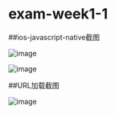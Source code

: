 # exam-week1-1
##ios-javascript-native截图

![image](http://ww4.sinaimg.cn/large/006tNc79gw1f5zd608ywfj30km0p4t9s.jpg)

![image](http://ww3.sinaimg.cn/large/006tNc79gw1f5zd707bwij30kq0nomy1.jpg)


##URL加载截图

![image](http://ww2.sinaimg.cn/large/006tNc79gw1f5zftg1j91j30k80w477g.jpg)
